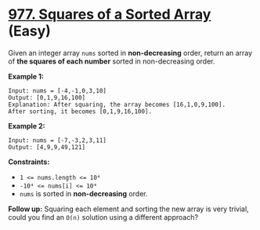 # [977. Squares of a Sorted Array][link] (Easy)

[link]: https://leetcode.com/problems/squares-of-a-sorted-array/

Given an integer array `nums` sorted in **non-decreasing** order, return an array of **the squares of
each number** sorted in non-decreasing order.

**Example 1:**

```
Input: nums = [-4,-1,0,3,10]
Output: [0,1,9,16,100]
Explanation: After squaring, the array becomes [16,1,0,9,100].
After sorting, it becomes [0,1,9,16,100].
```

**Example 2:**

```
Input: nums = [-7,-3,2,3,11]
Output: [4,9,9,49,121]
```

**Constraints:**

- `1 <= nums.length <= 10⁴`
- `-10⁴ <= nums[i] <= 10⁴`
- `nums` is sorted in **non-decreasing** order.

**Follow up:** Squaring each element and sorting the new array is very trivial, could you find an
`O(n)` solution using a different approach?
